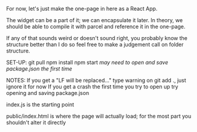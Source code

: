 For now, let's just make the one-page in here as a React App.

The widget can be a part of it; we can encapsulate it later. In theory, we should be able to compile it with parcel and reference it in the one-page.

If any of that sounds weird or doesn't sound right, you probably know the structure better than I do so feel free to make a judgement call on folder structure.

SET-UP:
git pull
npm install
npm start
*may need to open and save package.json the first time*

NOTES:
If you get a "LF will be replaced..." type warning on git add ., just ignore it for now
If you get a crash the first time you try to open up try opening and saving package.json

index.js is the starting point

public/index.html is where the page will actually load; for the most part you shouldn't alter it directly
